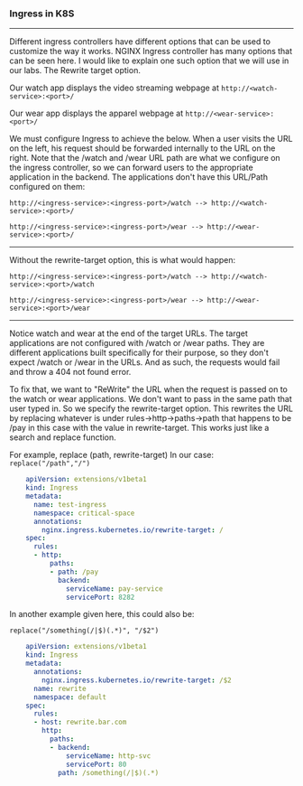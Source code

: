 ### Ingress in K8S

----

Different ingress controllers have different options that can be used to customize the way it works.
NGINX Ingress controller has many options that can be seen here.
I would like to explain one such option that we will use in our labs.
The Rewrite target option.


Our watch app displays the video streaming webpage at `http://<watch-service>:<port>/`

Our wear app displays the apparel webpage at `http://<wear-service>:<port>/`

We must configure Ingress to achieve the below.
When a user visits the URL on the left, his request should be forwarded internally to the URL on the right.
Note that the /watch and /wear URL path are what
we configure on the ingress controller, so we can forward users to the appropriate application in the backend.
The applications don't have this URL/Path configured on them:

`http://<ingress-service>:<ingress-port>/watch --> http://<watch-service>:<port>/`

`http://<ingress-service>:<ingress-port>/wear --> http://<wear-service>:<port>/`

----

Without the rewrite-target option, this is what would happen:

`http://<ingress-service>:<ingress-port>/watch --> http://<watch-service>:<port>/watch`

`http://<ingress-service>:<ingress-port>/wear --> http://<wear-service>:<port>/wear`

----

Notice watch and wear at the end of the target URLs.
The target applications are not configured with /watch or /wear paths.
They are different applications built specifically for their purpose, so they don't expect /watch or /wear in the URLs.
And as such, the requests would fail and throw a 404 not found error.


To fix that, we want to "ReWrite" the URL when the request is passed on to the watch or wear applications.
We don't want to pass in the same path that user typed in.
So we specify the rewrite-target option.
This rewrites the URL
by replacing
whatever is under rules->http->paths->path that happens to be /pay in this case with the value in rewrite-target.
This works just like a search and replace function.

For example, replace (path, rewrite-target)
In our case: `replace("/path","/")`

```yaml
    apiVersion: extensions/v1beta1
    kind: Ingress
    metadata:
      name: test-ingress
      namespace: critical-space
      annotations:
        nginx.ingress.kubernetes.io/rewrite-target: /
    spec:
      rules:
      - http:
          paths:
          - path: /pay
            backend:
              serviceName: pay-service
              servicePort: 8282
```

In another example given here, this could also be:

`replace("/something(/|$)(.*)", "/$2")`

```yaml
    apiVersion: extensions/v1beta1
    kind: Ingress
    metadata:
      annotations:
        nginx.ingress.kubernetes.io/rewrite-target: /$2
      name: rewrite
      namespace: default
    spec:
      rules:
      - host: rewrite.bar.com
        http:
          paths:
          - backend:
              serviceName: http-svc
              servicePort: 80
            path: /something(/|$)(.*)
```
